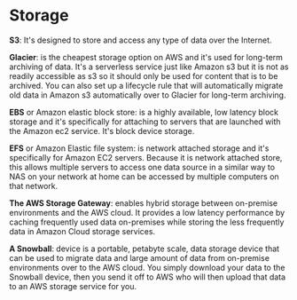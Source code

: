# Storage
**S3**: It's designed to store and access any type of data over the Internet.

**Glacier**: is the cheapest storage option on AWS and it's used for long-term archiving of data. 
It's a serverless service just like Amazon s3 but it is not as readily accessible as s3 so it should only be used for content that is to be archived. You can also set up a lifecycle rule that will automatically migrate old data in Amazon s3 automatically over to Glacier for long-term archiving.

**EBS** or Amazon elastic block store: is a highly available, low latency block storage and it's specifically for attaching to servers that are launched with the Amazon ec2 service. It's block device storage.

**EFS** or Amazon Elastic file system: is network attached storage and it's specifically for Amazon EC2 servers. Because it is network attached store, this allows multiple servers to access one data source in a similar way to NAS on your network at home can be accessed by multiple computers on that network.

**The AWS Storage Gateway**: enables hybrid storage between on-premise environments and the AWS cloud. It provides a low latency performance by caching frequently used data on-premises while storing the less frequently data in Amazon Cloud storage services. 

**A Snowball**: device is a portable, petabyte scale, data storage device that can be used to migrate data and large amount of data
from on-premise environments over to the AWS cloud. You simply download your data to the Snowball device, then you send it off to AWS who will then upload that data to an AWS storage service for you. 